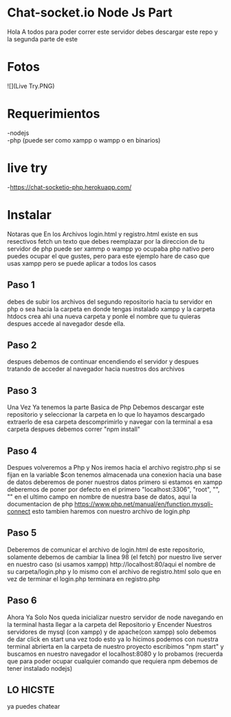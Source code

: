# Chat-socket.io Node Js Part

Hola A todos para poder correr este servidor debes descargar este repo y la segunda parte de este

# Fotos

![](Live Try.PNG)

# Requerimientos
-nodejs  
-php (puede ser como xampp o wampp o en binarios)

# live try
-https://chat-socketio-php.herokuapp.com/



# Instalar


Notaras que En los Archivos login.html y registro.html existe en sus resectivos fetch un texto que debes reemplazar por la direccion de tu servidor de php puede ser xammp o wampp yo ocupaba php nativo pero puedes ocupar el que gustes, pero para este ejemplo hare de caso que usas xampp pero se puede aplicar a todos los casos


## Paso 1


debes de subir los archivos del segundo repositorio hacia tu servidor en php o sea hacia la carpeta en donde tengas instalado xampp y la carpeta htdocs crea ahi una nueva carpeta y ponle el nombre que tu quieras despues accede al navegador desde ella.

## Paso 2


despues debemos de continuar encendiendo el servidor y despues tratando de acceder al navegador hacia nuestros dos archivos


## Paso 3

Una Vez Ya tenemos la parte Basica de Php Debemos descargar este repositorio y seleccionar la carpeta en lo que lo hayamos descargado extraerlo de esa carpeta descomprimirlo y navegar con la terminal a esa carpeta despues debemos correr "npm install"

## Paso 4

Despues volveremos a Php y Nos iremos hacia el archivo registro.php si se fijan en la variable $con tenemos almacenada una conexion hacia una base de datos deberemos de poner nuestros datos primero si estamos en xampp deberemos de poner por defecto en el primero "localhost:3306", "root", "", "" en el ultimo campo en nombre de nuestra base de datos, aqui la documentacion de php https://www.php.net/manual/en/function.mysqli-connect esto tambien haremos con nuestro archivo de login.php 

## Paso 5 

Deberemos de comunicar el archivo de login.html de este repositorio, solamente debemos de cambiar la linea 98 (el fetch) por nuestro live server en nuestro caso (si usamos xampp) http://localhost:80/aqui el nombre de su carpeta/login.php y lo mismo con el archivo de registro.html solo que en vez de terminar el login.php terminara en registro.php

## Paso 6 

Ahora Ya Solo Nos queda inicializar nuestro servidor de node navegando en la terminal hasta llegar a la carpeta del Repositorio y Encender Nuestros servidores de mysql (con xampp) y de apache(con xampp) solo debemos de dar click en start una vez todo esto ya lo hicimos podemos con nuestra terminal abrierta en la carpeta de nuestro proyecto escribimos "npm start" y buscamos en nuestro navegador el localhost:8080 y lo probamos (recuerda que para poder ocupar cualquier comando que requiera npm debemos de tener instalado nodejs)



## LO HICSTE

ya puedes chatear 

